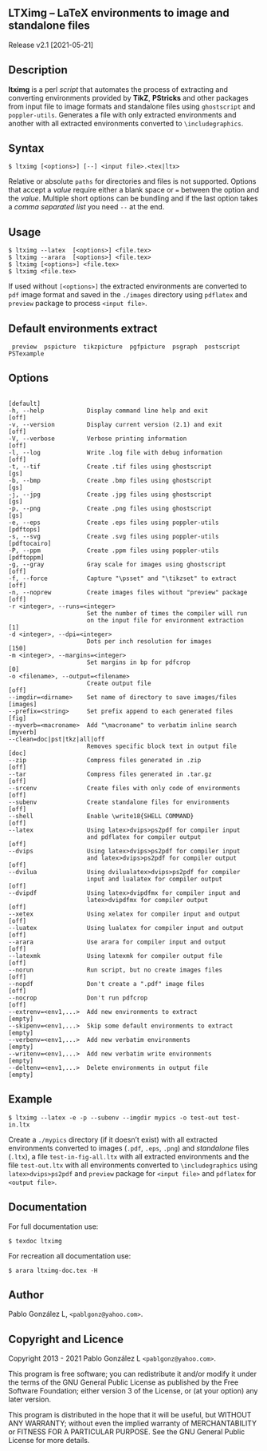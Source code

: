 ## LTXimg &ndash; LaTeX environments to image and standalone files

Release v2.1 \[2021-05-21\]

## Description

**ltximg** is a perl *script* that automates the process of extracting and converting
environments provided by **TikZ**, **PStricks** and other packages from input file
to image formats and standalone files using `ghostscript` and `poppler-utils`. Generates a
file with only extracted environments and another with all extracted environments converted to `\includegraphics`.

## Syntax

```
$ ltximg [<options>] [--] <input file>.<tex|ltx>
```

Relative or absolute `paths` for directories and files is not supported. Options that accept a _value_ require either a blank
space or `=` between the option and the _value_. Multiple short options can be bundling and if the last option takes a _comma
separated list_ you need `--` at the end.

## Usage

```
$ ltximg --latex  [<options>] <file.tex>
$ ltximg --arara  [<options>] <file.tex>
$ ltximg [<options>] <file.tex>
$ ltximg <file.tex>
```

If used without `[<options>]` the extracted environments are converted to `pdf` image format
and saved in the `./images` directory using `pdflatex` and `preview` package to process `<input file>`.

## Default environments extract

```
 preview  pspicture  tikzpicture  pgfpicture  psgraph  postscript  PSTexample
```

## Options

```
                                                                    [default]
-h, --help            Display command line help and exit            [off]
-v, --version         Display current version (2.1) and exit        [off]
-V, --verbose         Verbose printing information                  [off]
-l, --log             Write .log file with debug information        [off]
-t, --tif             Create .tif files using ghostscript           [gs]
-b, --bmp             Create .bmp files using ghostscript           [gs]
-j, --jpg             Create .jpg files using ghostscript           [gs]
-p, --png             Create .png files using ghostscript           [gs]
-e, --eps             Create .eps files using poppler-utils         [pdftops]
-s, --svg             Create .svg files using poppler-utils         [pdftocairo]
-P, --ppm             Create .ppm files using poppler-utils         [pdftoppm]
-g, --gray            Gray scale for images using ghostscript       [off]
-f, --force           Capture "\psset" and "\tikzset" to extract    [off]
-n, --noprew          Create images files without "preview" package [off]
-r <integer>, --runs=<integer>
                      Set the number of times the compiler will run
                      on the input file for environment extraction  [1]
-d <integer>, --dpi=<integer>
                      Dots per inch resolution for images           [150]
-m <integer>, --margins=<integer>
                      Set margins in bp for pdfcrop                 [0]
-o <filename>, --output=<filename>
                      Create output file                            [off]
--imgdir=<dirname>    Set name of directory to save images/files    [images]
--prefix=<string>     Set prefix append to each generated files     [fig]
--myverb=<macroname>  Add "\macroname" to verbatim inline search    [myverb]
--clean=doc|pst|tkz|all|off
                      Removes specific block text in output file    [doc]
--zip                 Compress files generated in .zip              [off]
--tar                 Compress files generated in .tar.gz           [off]
--srcenv              Create files with only code of environments   [off]
--subenv              Create standalone files for environments      [off]
--shell               Enable \write18{SHELL COMMAND}                [off]
--latex               Using latex>dvips>ps2pdf for compiler input
                      and pdflatex for compiler output              [off]
--dvips               Using latex>dvips>ps2pdf for compiler input
                      and latex>dvips>ps2pdf for compiler output    [off]
--dvilua              Using dvilualatex>dvips>ps2pdf for compiler
                      input and lualatex for compiler output        [off]
--dvipdf              Using latex>dvipdfmx for compiler input and
                      latex>dvipdfmx for compiler output            [off]
--xetex               Using xelatex for compiler input and output   [off]
--luatex              Using lualatex for compiler input and output  [off]
--arara               Use arara for compiler input and output       [off]
--latexmk             Using latexmk for compiler output file        [off]
--norun               Run script, but no create images files        [off]
--nopdf               Don't create a ".pdf" image files             [off]
--nocrop              Don't run pdfcrop                             [off]
--extrenv=<env1,...>  Add new environments to extract               [empty]
--skipenv=<env1,...>  Skip some default environments to extract     [empty]
--verbenv=<env1,...>  Add new verbatim environments                 [empty]
--writenv=<env1,...>  Add new verbatim write environments           [empty]
--deltenv=<env1,...>  Delete environments in output file            [empty]
```

## Example

```
$ ltximg --latex -e -p --subenv --imgdir mypics -o test-out test-in.ltx
```

Create a `./mypics` directory (if it doesn’t exist) with all extracted environments
converted to images (`.pdf`, `.eps`, `.png`) and _standalone_ files (`.ltx`), a file `test-in-fig-all.ltx`
with all extracted environments and the file `test-out.ltx` with all environments converted to `\includegraphics`
using `latex>dvips>ps2pdf` and `preview` package for `<input file>` and `pdflatex` for `<output file>`.

## Documentation

For full documentation use:

```
$ texdoc ltximg
```

For recreation all documentation use:

```
$ arara ltximg-doc.tex -H
```

## Author

Pablo González L, `<pablgonz@yahoo.com>`.

## Copyright and Licence

Copyright 2013 - 2021 Pablo González L `<pablgonz@yahoo.com>`.

This program is free software; you can redistribute it and/or modify it under the terms of the GNU
General Public License as published by the Free Software Foundation; either version 3 of the License,
or (at your option) any later version.

This program is distributed in the hope that it will be useful, but WITHOUT ANY WARRANTY; without even
the implied warranty of MERCHANTABILITY or FITNESS FOR A PARTICULAR PURPOSE. See the GNU General Public
License for more details.
